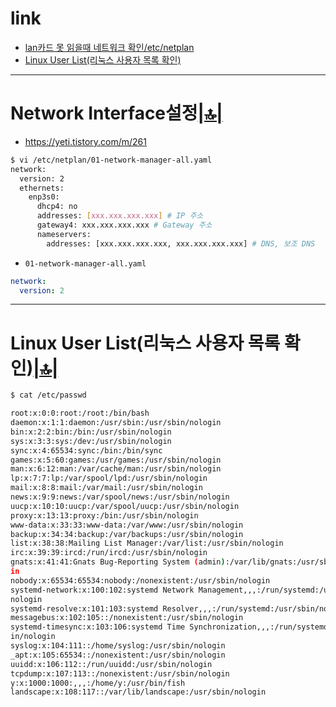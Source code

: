 # link

- [lan카드 못 읽을때 네트워크 확인/etc/netplan](#network-interface설정)
- [Linux User List(리눅스 사용자 목록 확인)](#linux-user-list리눅스-사용자-목록-확인)

<hr />

# Network Interface설정[|🔝|](#link)
- https://yeti.tistory.com/m/261

```bash
$ vi /etc/netplan/01-network-manager-all.yaml
network:
  version: 2
  ethernets:
    enp3s0:
      dhcp4: no
      addresses: [xxx.xxx.xxx.xxx] # IP 주소
      gateway4: xxx.xxx.xxx.xxx # Gateway 주소
      nameservers:
        addresses: [xxx.xxx.xxx.xxx, xxx.xxx.xxx.xxx] # DNS, 보조 DNS

```

- `01-network-manager-all.yaml`

```yaml
network:
  version: 2


```

<hr />

# Linux User List(리눅스 사용자 목록 확인)[|🔝|](#link)

```bash
$ cat /etc/passwd

root:x:0:0:root:/root:/bin/bash
daemon:x:1:1:daemon:/usr/sbin:/usr/sbin/nologin
bin:x:2:2:bin:/bin:/usr/sbin/nologin
sys:x:3:3:sys:/dev:/usr/sbin/nologin
sync:x:4:65534:sync:/bin:/bin/sync
games:x:5:60:games:/usr/games:/usr/sbin/nologin
man:x:6:12:man:/var/cache/man:/usr/sbin/nologin
lp:x:7:7:lp:/var/spool/lpd:/usr/sbin/nologin
mail:x:8:8:mail:/var/mail:/usr/sbin/nologin
news:x:9:9:news:/var/spool/news:/usr/sbin/nologin
uucp:x:10:10:uucp:/var/spool/uucp:/usr/sbin/nologin
proxy:x:13:13:proxy:/bin:/usr/sbin/nologin
www-data:x:33:33:www-data:/var/www:/usr/sbin/nologin
backup:x:34:34:backup:/var/backups:/usr/sbin/nologin
list:x:38:38:Mailing List Manager:/var/list:/usr/sbin/nologin
irc:x:39:39:ircd:/run/ircd:/usr/sbin/nologin
gnats:x:41:41:Gnats Bug-Reporting System (admin):/var/lib/gnats:/usr/sbin/nolog
in
nobody:x:65534:65534:nobody:/nonexistent:/usr/sbin/nologin
systemd-network:x:100:102:systemd Network Management,,,:/run/systemd:/usr/sbin/
nologin
systemd-resolve:x:101:103:systemd Resolver,,,:/run/systemd:/usr/sbin/nologin
messagebus:x:102:105::/nonexistent:/usr/sbin/nologin
systemd-timesync:x:103:106:systemd Time Synchronization,,,:/run/systemd:/usr/sb
in/nologin
syslog:x:104:111::/home/syslog:/usr/sbin/nologin
_apt:x:105:65534::/nonexistent:/usr/sbin/nologin
uuidd:x:106:112::/run/uuidd:/usr/sbin/nologin
tcpdump:x:107:113::/nonexistent:/usr/sbin/nologin
y:x:1000:1000:,,,:/home/y:/usr/bin/fish
landscape:x:108:117::/var/lib/landscape:/usr/sbin/nologin
```
